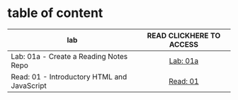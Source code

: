 # **table of content**

| lab                                         |                                                           READ CLICKHERE TO ACCESS                                                           |
| ------------------------------------------- | :------------------------------------------------------------------------------------------------------------------------------------------: |
| Lab: 01a - Create a Reading Notes Repo      | [Lab: 01a](https://saadoundhirat.github.io/reading-notes/Code%20201%20Reading%20Notes/Lab:%2001a%20-%20Create%20a%20Reading%20Notes%20Repo/) |
| Read: 01 - Introductory HTML and JavaScript |                                                [Read: 01](https://saadoundhirat.github.io/reading-notes/Code%20201%20Reading%20Notes/Read:%2001%20-%20Introductory%20HTML%20and%20JavaScript)                                                |
